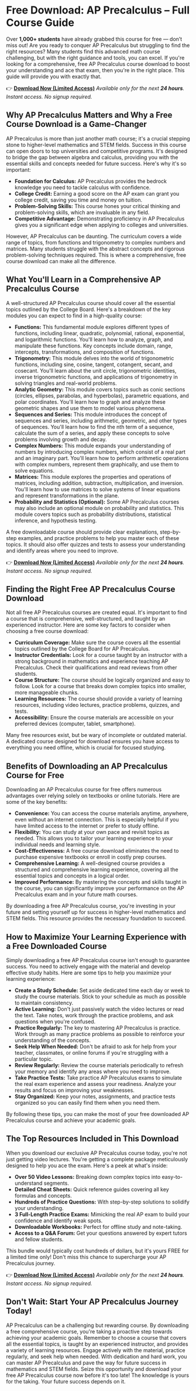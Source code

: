 # Free Download: AP Precalculus – Full Course Guide

Over **1,000+ students** have already grabbed this course for free — don’t miss out!
Are you ready to conquer AP Precalculus but struggling to find the right resources? Many students find this advanced math course challenging, but with the right guidance and tools, you can excel. If you're looking for a comprehensive, free AP Precalculus course download to boost your understanding and ace that exam, then you're in the right place. This guide will provide you with exactly that.

👉 **[Download Now (Limited Access)](https://udemywork.com/ap-pre)**
_Available only for the next **24 hours**. Instant access. No signup required._

## Why AP Precalculus Matters and Why a Free Course Download is a Game-Changer

AP Precalculus is more than just another math course; it's a crucial stepping stone to higher-level mathematics and STEM fields. Success in this course can open doors to top universities and competitive programs. It's designed to bridge the gap between algebra and calculus, providing you with the essential skills and concepts needed for future success. Here's why it's so important:

*   **Foundation for Calculus:** AP Precalculus provides the bedrock knowledge you need to tackle calculus with confidence.
*   **College Credit:** Earning a good score on the AP exam can grant you college credit, saving you time and money on tuition.
*   **Problem-Solving Skills:** This course hones your critical thinking and problem-solving skills, which are invaluable in any field.
*   **Competitive Advantage:** Demonstrating proficiency in AP Precalculus gives you a significant edge when applying to colleges and universities.

However, AP Precalculus can be daunting. The curriculum covers a wide range of topics, from functions and trigonometry to complex numbers and matrices. Many students struggle with the abstract concepts and rigorous problem-solving techniques required. This is where a comprehensive, free course download can make all the difference.

## What You'll Learn in a Comprehensive AP Precalculus Course

A well-structured AP Precalculus course should cover all the essential topics outlined by the College Board. Here's a breakdown of the key modules you can expect to find in a high-quality course:

*   **Functions:** This fundamental module explores different types of functions, including linear, quadratic, polynomial, rational, exponential, and logarithmic functions. You'll learn how to analyze, graph, and manipulate these functions. Key concepts include domain, range, intercepts, transformations, and composition of functions.
*   **Trigonometry:** This module delves into the world of trigonometric functions, including sine, cosine, tangent, cotangent, secant, and cosecant. You'll learn about the unit circle, trigonometric identities, inverse trigonometric functions, and applications of trigonometry in solving triangles and real-world problems.
*   **Analytic Geometry:** This module covers topics such as conic sections (circles, ellipses, parabolas, and hyperbolas), parametric equations, and polar coordinates. You'll learn how to graph and analyze these geometric shapes and use them to model various phenomena.
*   **Sequences and Series:** This module introduces the concept of sequences and series, including arithmetic, geometric, and other types of sequences. You'll learn how to find the nth term of a sequence, calculate the sum of a series, and apply these concepts to solve problems involving growth and decay.
*   **Complex Numbers:** This module expands your understanding of numbers by introducing complex numbers, which consist of a real part and an imaginary part. You'll learn how to perform arithmetic operations with complex numbers, represent them graphically, and use them to solve equations.
*   **Matrices:** This module explores the properties and operations of matrices, including addition, subtraction, multiplication, and inversion. You'll learn how to use matrices to solve systems of linear equations and represent transformations in the plane.
*   **Probability and Statistics (Optional):** Some AP Precalculus courses may also include an optional module on probability and statistics. This module covers topics such as probability distributions, statistical inference, and hypothesis testing.

A free downloadable course should provide clear explanations, step-by-step examples, and practice problems to help you master each of these topics. It should also offer quizzes and tests to assess your understanding and identify areas where you need to improve.

👉 **[Download Now (Limited Access)](https://udemywork.com/ap-pre)**
_Available only for the next **24 hours**. Instant access. No signup required._

## Finding the Right Free AP Precalculus Course Download

Not all free AP Precalculus courses are created equal. It's important to find a course that is comprehensive, well-structured, and taught by an experienced instructor. Here are some key factors to consider when choosing a free course download:

*   **Curriculum Coverage:** Make sure the course covers all the essential topics outlined by the College Board for AP Precalculus.
*   **Instructor Credentials:** Look for a course taught by an instructor with a strong background in mathematics and experience teaching AP Precalculus. Check their qualifications and read reviews from other students.
*   **Course Structure:** The course should be logically organized and easy to follow. Look for a course that breaks down complex topics into smaller, more manageable chunks.
*   **Learning Resources:** The course should provide a variety of learning resources, including video lectures, practice problems, quizzes, and tests.
*   **Accessibility:** Ensure the course materials are accessible on your preferred devices (computer, tablet, smartphone).

Many free resources exist, but be wary of incomplete or outdated material. A dedicated course designed for download ensures you have access to everything you need offline, which is crucial for focused studying.

## Benefits of Downloading an AP Precalculus Course for Free

Downloading an AP Precalculus course for free offers numerous advantages over relying solely on textbooks or online tutorials. Here are some of the key benefits:

*   **Convenience:** You can access the course materials anytime, anywhere, even without an internet connection. This is especially helpful if you have limited access to the internet or prefer to study offline.
*   **Flexibility:** You can study at your own pace and revisit topics as needed. This allows you to tailor your learning experience to your individual needs and learning style.
*   **Cost-Effectiveness:** A free course download eliminates the need to purchase expensive textbooks or enroll in costly prep courses.
*   **Comprehensive Learning:** A well-designed course provides a structured and comprehensive learning experience, covering all the essential topics and concepts in a logical order.
*   **Improved Performance:** By mastering the concepts and skills taught in the course, you can significantly improve your performance on the AP Precalculus exam and in your future math courses.

By downloading a free AP Precalculus course, you're investing in your future and setting yourself up for success in higher-level mathematics and STEM fields. This resource provides the necessary foundation to succeed.

## How to Maximize Your Learning Experience with a Free Downloaded Course

Simply downloading a free AP Precalculus course isn't enough to guarantee success. You need to actively engage with the material and develop effective study habits. Here are some tips to help you maximize your learning experience:

*   **Create a Study Schedule:** Set aside dedicated time each day or week to study the course materials. Stick to your schedule as much as possible to maintain consistency.
*   **Active Learning:** Don't just passively watch the video lectures or read the text. Take notes, work through the practice problems, and ask questions when you're confused.
*   **Practice Regularly:** The key to mastering AP Precalculus is practice. Work through as many practice problems as possible to reinforce your understanding of the concepts.
*   **Seek Help When Needed:** Don't be afraid to ask for help from your teacher, classmates, or online forums if you're struggling with a particular topic.
*   **Review Regularly:** Review the course materials periodically to refresh your memory and identify any areas where you need to improve.
*   **Take Practice Tests:** Take practice AP Precalculus exams to simulate the real exam experience and assess your readiness. Analyze your results and focus on improving your weaknesses.
*   **Stay Organized:** Keep your notes, assignments, and practice tests organized so you can easily find them when you need them.

By following these tips, you can make the most of your free downloaded AP Precalculus course and achieve your academic goals.

## The Top Resources Included in This Download

When you download our exclusive AP Precalculus course today, you're not just getting video lectures. You're getting a complete package meticulously designed to help you ace the exam. Here's a peek at what's inside:

*   **Over 50 Video Lessons:** Breaking down complex topics into easy-to-understand segments.
*   **Detailed Cheat Sheets:** Quick reference guides covering all key formulas and concepts.
*   **Hundreds of Practice Questions:** With step-by-step solutions to solidify your understanding.
*   **3 Full-Length Practice Exams:** Mimicking the real AP exam to build your confidence and identify weak spots.
*   **Downloadable Workbooks:** Perfect for offline study and note-taking.
*   **Access to a Q&A Forum:** Get your questions answered by expert tutors and fellow students.

This bundle would typically cost hundreds of dollars, but it's yours FREE for a limited time only! Don't miss this chance to supercharge your AP Precalculus journey.

👉 **[Download Now (Limited Access)](https://udemywork.com/ap-pre)**
_Available only for the next **24 hours**. Instant access. No signup required._

## Don't Wait: Start Your AP Precalculus Journey Today!

AP Precalculus can be a challenging but rewarding course. By downloading a free comprehensive course, you're taking a proactive step towards achieving your academic goals. Remember to choose a course that covers all the essential topics, is taught by an experienced instructor, and provides a variety of learning resources. Engage actively with the material, practice regularly, and seek help when needed. With dedication and hard work, you can master AP Precalculus and pave the way for future success in mathematics and STEM fields. Seize this opportunity and download your free AP Precalculus course now before it's too late! The knowledge is yours for the taking. Your future success depends on it.
